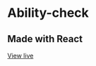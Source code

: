 # Ability-check
## Made with React

<a href='https://drakoulakou.github.io/Ability-check/'>View live</a>
